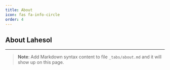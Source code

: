 ```yaml
---
title: About
icon: fas fa-info-circle
order: 4
---
```


About Lahesol
-----------------
-----------------

> **Note**: Add Markdown syntax content to file `_tabs/about.md` and it will show up on this page.
